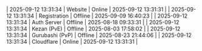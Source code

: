 | 2025-09-12 13:31:34 | Website | Online | 2025-09-12 13:31:31 |
| 2025-09-12 13:31:34 | Registration | Offline | 2025-09-09 16:40:23 |
| 2025-09-12 13:31:34 | Auth Server | Offline | 2025-08-18 09:33:31 |
| 2025-09-12 13:31:34 | Kezan (PvE) | Offline | 2025-08-03 17:58:02 |
| 2025-09-12 13:31:34 | Gurubashi (PvP) | Offline | 2025-08-23 21:44:06 |
| 2025-09-12 13:31:34 | Cloudflare | Online | 2025-09-12 13:31:31 |
